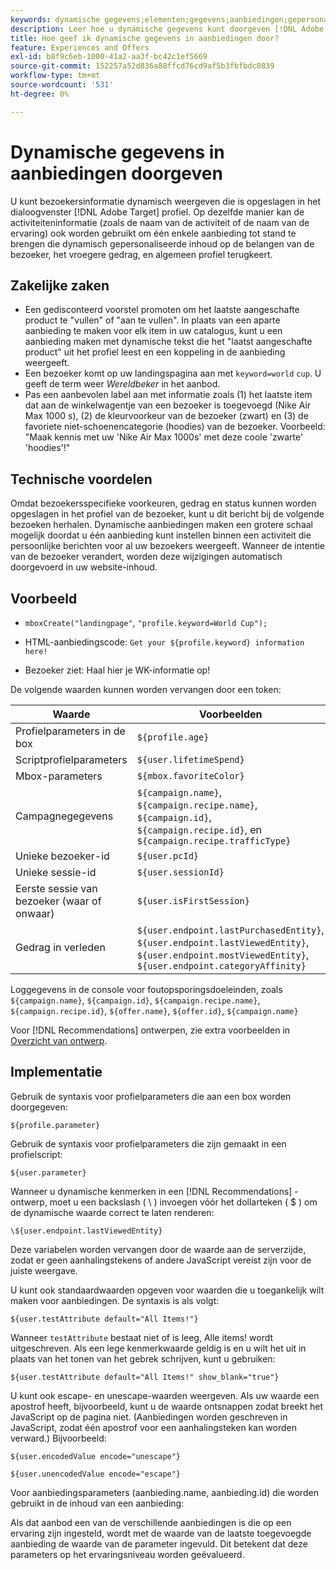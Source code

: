 ```yaml
---
keywords: dynamische gegevens;elementen;gegevens;aanbiedingen;gepersonaliseerde aanbiedingen;persoonlijke aanbiedingen;symbolische vervanging
description: Leer hoe u dynamische gegevens kunt doorgeven [!DNL Adobe Target] Voorstellen.
title: Hoe geef ik dynamische gegevens in aanbiedingen door?
feature: Experiences and Offers
exl-id: b8f9c6eb-1000-41a2-aa3f-bc42c1ef5669
source-git-commit: 152257a52d836a88ffcd76cd9af5b3fbfbdc0839
workflow-type: tm+mt
source-wordcount: '531'
ht-degree: 0%

---
```


# Dynamische gegevens in aanbiedingen doorgeven

U kunt bezoekersinformatie dynamisch weergeven die is opgeslagen in het dialoogvenster [!DNL Adobe Target] profiel. Op dezelfde manier kan de activiteiteninformatie (zoals de naam van de activiteit of de naam van de ervaring) ook worden gebruikt om één enkele aanbieding tot stand te brengen die dynamisch gepersonaliseerde inhoud op de belangen van de bezoeker, het vroegere gedrag, en algemeen profiel terugkeert.

## Zakelijke zaken

* Een gedisconteerd voorstel promoten om het laatste aangeschafte product te &quot;vullen&quot; of &quot;aan te vullen&quot;. In plaats van een aparte aanbieding te maken voor elk item in uw catalogus, kunt u een aanbieding maken met dynamische tekst die het &quot;laatst aangeschafte product&quot; uit het profiel leest en een koppeling in de aanbieding weergeeft.
* Een bezoeker komt op uw landingspagina aan met `keyword=world` `cup`. U geeft de term weer *Wereldbeker* in het aanbod.
* Pas een aanbevolen label aan met informatie zoals (1) het laatste item dat aan de winkelwagentje van een bezoeker is toegevoegd (Nike Air Max 1000 s), (2) de kleurvoorkeur van de bezoeker (zwart) en (3) de favoriete niet-schoenencategorie (hoodies) van de bezoeker. Voorbeeld: &quot;Maak kennis met uw &#39;Nike Air Max 1000s&#39; met deze coole &#39;zwarte&#39; &#39;hoodies&#39;!&quot;

## Technische voordelen

Omdat bezoekersspecifieke voorkeuren, gedrag en status kunnen worden opgeslagen in het profiel van de bezoeker, kunt u dit bericht bij de volgende bezoeken herhalen. Dynamische aanbiedingen maken een grotere schaal mogelijk doordat u één aanbieding kunt instellen binnen een activiteit die persoonlijke berichten voor al uw bezoekers weergeeft. Wanneer de intentie van de bezoeker verandert, worden deze wijzigingen automatisch doorgevoerd in uw website-inhoud.

## Voorbeeld

* `mboxCreate("landingpage"`, `"profile.keyword=World Cup");`

* HTML-aanbiedingscode: `Get your ${profile.keyword} information here!`
* Bezoeker ziet: Haal hier je WK-informatie op!

De volgende waarden kunnen worden vervangen door een token:

| Waarde | Voorbeelden |
|--- |--- |
| Profielparameters in de box | `${profile.age}` |
| Scriptprofielparameters | `${user.lifetimeSpend}` |
| Mbox-parameters | `${mbox.favoriteColor}` |
| Campagnegegevens | `${campaign.name}`, `${campaign.recipe.name}`, `${campaign.id}`, `${campaign.recipe.id}`, en `${campaign.recipe.trafficType}` |
| Unieke bezoeker-id | `${user.pcId}` |
| Unieke sessie-id | `${user.sessionId}` |
| Eerste sessie van bezoeker (waar of onwaar) | `${user.isFirstSession}` |
| Gedrag in verleden | `${user.endpoint.lastPurchasedEntity}`, `${user.endpoint.lastViewedEntity}`, `${user.endpoint.mostViewedEntity}`, `${user.endpoint.categoryAffinity}` |

Loggegevens in de console voor foutopsporingsdoeleinden, zoals `${campaign.name}`, `${campaign.id}`, `${campaign.recipe.name}`, `${campaign.recipe.id}`, `${offer.name}`, `${offer.id}`, `${campaign.name}`

Voor [!DNL Recommendations] ontwerpen, zie extra voorbeelden in [Overzicht van ontwerp](/help/main/c-recommendations/c-design-overview/design-overview.md).

## Implementatie

Gebruik de syntaxis voor profielparameters die aan een box worden doorgegeven:

`${profile.parameter}`

Gebruik de syntaxis voor profielparameters die zijn gemaakt in een profielscript:

`${user.parameter}`

Wanneer u dynamische kenmerken in een [!DNL Recommendations] -ontwerp, moet u een backslash ( \ ) invoegen vóór het dollarteken ( $ ) om de dynamische waarde correct te laten renderen:

`\${user.endpoint.lastViewedEntity}`

Deze variabelen worden vervangen door de waarde aan de serverzijde, zodat er geen aanhalingstekens of andere JavaScript vereist zijn voor de juiste weergave.

U kunt ook standaardwaarden opgeven voor waarden die u toegankelijk wilt maken voor aanbiedingen. De syntaxis is als volgt:

`${user.testAttribute default="All Items!"}`

Wanneer `testAttribute` bestaat niet of is leeg, Alle items! wordt uitgeschreven. Als een lege kenmerkwaarde geldig is en u wilt het uit in plaats van het tonen van het gebrek schrijven, kunt u gebruiken:

`${user.testAttribute default="All Items!" show_blank="true"}`

U kunt ook escape- en unescape-waarden weergeven. Als uw waarde een apostrof heeft, bijvoorbeeld, kunt u de waarde ontsnappen zodat breekt het JavaScript op de pagina niet. (Aanbiedingen worden geschreven in JavaScript, zodat één apostrof voor een aanhalingsteken kan worden verward.) Bijvoorbeeld:

`${user.encodedValue encode="unescape"}`

`${user.unencodedValue encode="escape"}`

Voor aanbiedingsparameters (aanbieding.name, aanbieding.id) die worden gebruikt in de inhoud van een aanbieding:

Als dat aanbod een van de verschillende aanbiedingen is die op een ervaring zijn ingesteld, wordt met de waarde van de laatste toegevoegde aanbieding de waarde van de parameter ingevuld. Dit betekent dat deze parameters op het ervaringsniveau worden geëvalueerd.